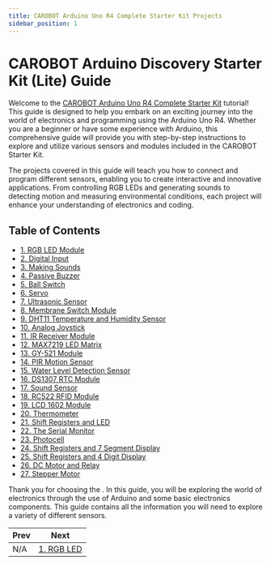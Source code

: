 ```yaml
---
title: CAROBOT Arduino Uno R4 Complete Starter Kit Projects
sidebar_position: 1
---
```


# CAROBOT Arduino Discovery Starter Kit (Lite) Guide

Welcome to the [CAROBOT Arduino Uno R4 Complete Starter Kit](https://www.canadarobotix.com/products/5195) tutorial! This guide is designed to help you embark on an exciting journey into the world of electronics and programming using the Arduino Uno R4. Whether you are a beginner or have some experience with Arduino, this comprehensive guide will provide you with step-by-step instructions to explore and utilize various sensors and modules included in the CAROBOT Starter Kit.

The projects covered in this guide will teach you how to connect and program different sensors, enabling you to create interactive and innovative applications. From controlling RGB LEDs and generating sounds to detecting motion and measuring environmental conditions, each project will enhance your understanding of electronics and coding.

## Table of Contents

- [1. RGB LED Module](RBG-LED.md)
- [2. Digital Input](Digital-Input.md)
- [3. Making Sounds](Making-Sounds.md)
- [4. Passive Buzzer](Passive-Buzzer.md)
- [5. Ball Switch](Ball-Switch.md)
- [6. Servo](Servo.md)
- [7. Ultrasonic Sensor](Ultrasonic-Sensor.md)
- [8. Membrane Switch Module](Membrane-Switch-Module.md)
- [9. DHT11 Temperature and Humidity Sensor](DHT11-Temp-and-Humidity-Sensor.md)
- [10. Analog Joystick](Analog-Joystick.md)
- [11. IR Receiver Module](IR-Receiver.md)
- [12. MAX7219 LED Matrix](MAX7219-LED-Matrix.md)
- [13. GY-521 Module](GY-521-Module.md)
- [14. PIR Motion Sensor](HCSR312-AM312.md)
- [15. Water Level Detection Sensor](Water-Level-Detection-Sensor.md)
- [16. DS1307 RTC Module](DS1307-RTC-Module.md)
- [17. Sound Sensor](Sound-Sensor.md)
- [18. RC522 RFID Module](RFID-module.md)
- [19. LCD 1602 Module](LCD-1602-Module.md)
- [20. Thermometer](Thermometer.md)
- [21. Shift Registers and LED](Shift-Registers-and-LED.md)
- [22. The Serial Monitor](Serial-Monitor.md)
- [23. Photocell](Photocell.md)
- [24. Shift Registers and 7 Segment Display](Shift-Registers-and-Display.md)
- [25. Shift Registers and 4 Digit Display](Shift-Registers-and-4-Digit-Display.md)
- [26. DC Motor and Relay](DC-Motor.md)
- [27. Stepper Motor](Stepper-Motor.md)

Thank you for choosing the . In this guide, you will be exploring the world of electronics through the use of Arduino and some basic electronics components. This guide contains all the information you will need to explore a variety of different sensors. 

|Prev|Next|
|---|---|
|N/A|[1. RGB LED](RBG-LED.md)|
